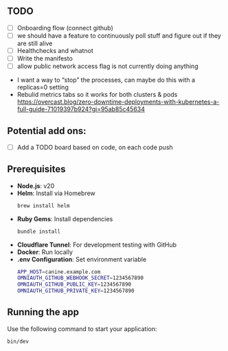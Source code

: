 ## TODO

- [ ] Onboarding flow (connect github)
- [ ] we should have a feature to continuously poll stuff and figure out if they are still alive
- [ ] Healthchecks and whatnot
- [ ] Write the manifesto
- [ ] allow public network access flag is not currently doing anything

* I want a way to “stop” the processes, can maybe do this with a replicas=0 setting
* Rebulid metrics tabs so it works for both clusters & pods
  https://overcast.blog/zero-downtime-deployments-with-kubernetes-a-full-guide-71019397b924?gi=95ab85c45634

## Potential add ons:

- [ ] Add a TODO board based on code, on each code push

## Prerequisites

- **Node.js**: v20
- **Helm**: Install via Homebrew
  ```bash
  brew install helm
  ```
- **Ruby Gems**: Install dependencies
  ```bash
  bundle install
  ```
- **Cloudflare Tunnel**: For development testing with GitHub
- **Docker**: Run locally
- **.env Configuration**: Set environment variable
  ```bash
  APP_HOST=canine.example.com
  OMNIAUTH_GITHUB_WEBHOOK_SECRET=1234567890
  OMNIAUTH_GITHUB_PUBLIC_KEY=1234567890
  OMNIAUTH_GITHUB_PRIVATE_KEY=1234567890
  ```

## Running the app

Use the following command to start your application:

```bash
bin/dev
```
